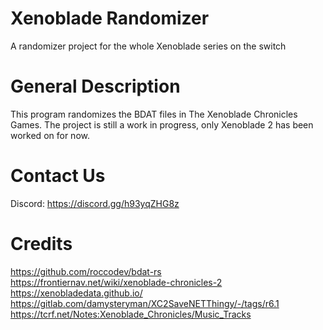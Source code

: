 # Xenoblade Randomizer
A randomizer project for the whole Xenoblade series on the switch


# General Description
This program randomizes the BDAT files in The Xenoblade Chronicles Games. The project is still a work in progress, only Xenoblade 2 has been worked on for now.

# Contact Us
Discord: https://discord.gg/h93yqZHG8z

# Credits
https://github.com/roccodev/bdat-rs \
https://frontiernav.net/wiki/xenoblade-chronicles-2 \
https://xenobladedata.github.io/ \
https://gitlab.com/damysteryman/XC2SaveNETThingy/-/tags/r6.1 
https://tcrf.net/Notes:Xenoblade_Chronicles/Music_Tracks